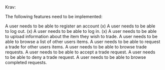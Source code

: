 Krav:

The following features need to be implemented:

A user needs to be able to register an account (x)
A user needs to be able to log out. (x)
A user needs to be able to log in. (x)
A user needs to be able to upload information about the item they wish to trade.
A user needs to be able to browse a list of other users items.
A user needs to be able to request a trade for other users items.
A user needs to be able to browse trade requests.
A user needs to be able to accept a trade request.
A user needs to be able to deny a trade request.
A user needs to be able to browse completed requests.